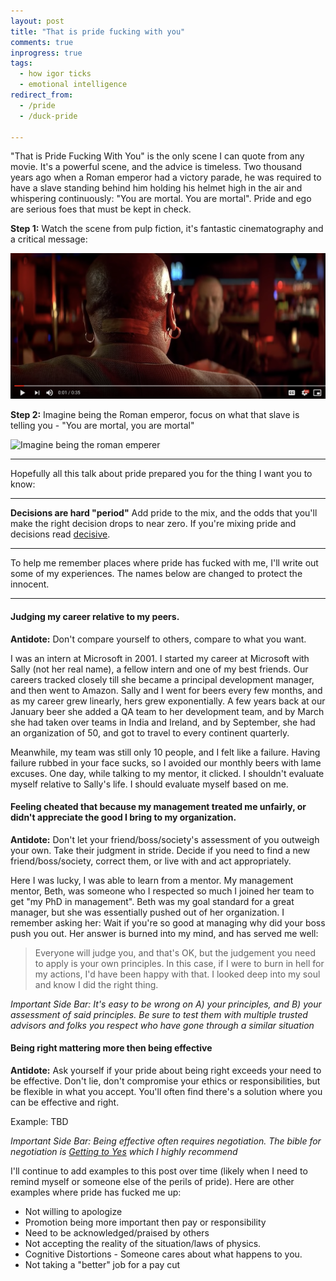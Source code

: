 ```yaml
---
layout: post
title: "That is pride fucking with you"
comments: true
inprogress: true
tags:
  - how igor ticks
  - emotional intelligence
redirect_from: 
  - /pride
  - /duck-pride

---
```


"That is Pride Fucking With You" is the only scene I can quote from any movie. It's a powerful scene, and the advice is timeless. Two thousand years ago when a Roman emperor had a victory parade, he was required to have a slave standing behind him holding his helmet high in the air and whispering continuously: "You are mortal. You are mortal". Pride and ego are serious foes that must be kept in check.

**Step 1:** Watch the scene from pulp fiction, it's fantastic cinematography and a critical message:

[![That's pride fucking with you from Pulp Fiction](/images/pride_youtube.png)](https://youtu.be/ruhFmBrl4GM)

**Step 2:**  Imagine being the Roman emperor, focus on what that slave is telling you - "You are mortal, you are mortal"

![Imagine being the roman emperer](https://qph.fs.quoracdn.net/main-qimg-daa981b9aab57bb4bcdf19d349a665fe)

-----

Hopefully all this talk about pride prepared you for the thing I want you to know:

---

**Decisions are hard "period"** Add pride to the mix, and the odds that you'll make the right decision drops to near zero. If you're mixing pride and decisions read [decisive](/decisive).

---

To help me remember places where pride has fucked with me, I'll write out some of my experiences. The names below are changed to protect the innocent.

---

#### Judging my career relative to my peers.

**Antidote:**  Don't compare yourself to others, compare to what you want.

I was an intern at Microsoft in 2001. I started my career at Microsoft with Sally (not her real name), a fellow intern and one of my best friends. Our careers tracked closely till she became a principal development manager, and then went to Amazon. Sally and I went for beers every few months, and as my career grew linearly, hers grew exponentially.  A few years back at our January beer she added a QA team to her development team, and by March she had  taken over teams in India and Ireland, and by September, she had an organization of 50, and got to travel to every continent quarterly.

Meanwhile, my team was still only 10 people, and I felt like a failure.  Having failure rubbed in your face sucks, so I avoided our monthly beers with lame excuses. One day, while talking to my mentor, it clicked. I shouldn't evaluate myself relative to Sally's life. I should evaluate myself based on me. 


#### Feeling cheated that because my management treated me unfairly, or didn't appreciate the good I bring to my organization.

**Antidote:**  Don't let your friend/boss/society's assessment of you outweigh your own. Take their judgment in stride. Decide if you need to find a new friend/boss/society, correct them, or live with and act appropriately.

Here I was lucky, I was able to learn from a mentor. My management mentor, Beth, was someone who I respected so much I joined her team to get "my PhD in management". Beth was my goal standard for a great manager, but she was essentially pushed out of her organization. I remember asking her: Wait if you're so good at managing why did your boss push you out.  Her answer is burned into my mind, and has served me well:

> Everyone will judge you, and that's OK, but the judgement you need to apply is your own principles. In this case, if I were to burn in hell for my actions, I'd have been happy with that. I looked deep into my soul and know I did the right thing.

*Important Side Bar: It's easy to be wrong on A) your principles, and B) your assessment of said principles. Be sure to test them with multiple trusted advisors and folks you respect who have gone through a similar situation*

#### Being right mattering more then being effective

**Antidote:**  Ask yourself if your pride about being right exceeds your need to be effective. Don't lie, don't compromise your ethics or responsibilities, but be flexible in what you accept. You'll often find there's a solution where you can be effective and right.

Example: TBD

*Important Side Bar: Being effective often requires negotiation. The bible for negotiation is [Getting to Yes](https://www.google.com/search?q=getting+to+yes) which I highly recommend*

I'll continue to add examples to this post over time (likely when I need to remind myself or someone else of the perils of pride). Here are other examples where pride has fucked me up:

* Not willing to apologize
* Promotion being more important then pay or responsibility
* Need to be acknowledged/praised by others
* Not accepting the reality of the situation/laws of physics.
* Cognitive Distortions - Someone cares about what happens to you.
* Not taking a "better" job for a pay cut

